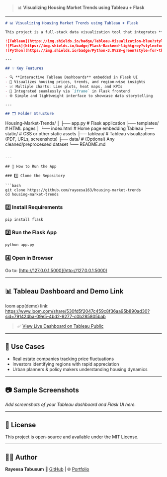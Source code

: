 
> 📊 **Visualizing Housing Market Trends using Tableau + Flask**

---

```markdown
# 📊 Visualizing Housing Market Trends using Tableau + Flask

This project is a full-stack data visualization tool that integrates **Tableau dashboards** with a **Flask-based web application** to provide interactive insights into the housing market. It helps users explore housing prices, trends, and key metrics across regions through engaging visual reports.

![Tableau](https://img.shields.io/badge/Tableau-Visualization-blue?style=for-the-badge)
![Flask](https://img.shields.io/badge/Flask-Backend-lightgrey?style=for-the-badge)
![Python](https://img.shields.io/badge/Python-3.8%2B-green?style=for-the-badge)

---

## 💡 Key Features

- 🔍 **Interactive Tableau Dashboards** embedded in Flask UI
- 🏡 Visualizes housing prices, trends, and region-wise insights
- 📈 Multiple charts: Line plots, heat maps, and KPIs
- 🧩 Integrated seamlessly via `iframe` in Flask frontend
- 🌐 Simple and lightweight interface to showcase data storytelling

---

## 🗂️ Folder Structure

```

Housing-Market-Trends/
│
├── app.py                  # Flask application
├── templates/              # HTML pages
│   └── index.html          # Home page embedding Tableau
├── static/                 # CSS or other static assets
├── tableau/                # Tableau visualizations (PDF, URLs, screenshots)
├── data/                   # (Optional) Any cleaned/preprocessed dataset
└── README.md

````

---

## 🚀 How to Run the App

### 1️⃣ Clone the Repository

```bash
git clone https://github.com/rayeesa163/housing-market-trends
cd housing-market-trends
````

### 2️⃣ Install Requirements

```bash
pip install flask
```

### 3️⃣ Run the Flask App

```bash
python app.py
```

### 4️⃣ Open in Browser

Go to: [http://127.0.0.1:5000](http://127.0.0.1:5000)

---

## 📊 Tableau Dashboard and Demo Link
loom app(demo) link: https://www.loom.com/share/530fd5f2047c459c8f36aa95b890ad30?sid=791424ba-09e5-4bd2-9277-c0b285805bab

> ✅ [View Live Dashboard on Tableau Public](https://public.tableau.com/app/profile/YOUR-LINK-HERE)


---

## 📌 Use Cases

* Real estate companies tracking price fluctuations
* Investors identifying regions with rapid appreciation
* Urban planners & policy makers understanding housing dynamics

---

## 📷 Sample Screenshots

*Add screenshots of your Tableau dashboard and Flask UI here.*

---

## 📑 License

This project is open-source and available under the MIT License.

---

## 👩‍💻 Author

**Rayeesa Tabusum**
🚀 [GitHub](https://github.com/rayeesa163) | 🌐 [Portfolio](https://data-ai-rayeesa.preview.emergentagent.com)


